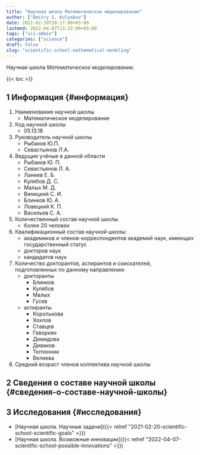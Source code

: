 ```yaml
---
title: "Научная школа Математическое моделирование"
author: ["Dmitry S. Kulyabov"]
date: 2021-02-20T20:17:00+03:00
lastmod: 2022-04-07T13:22:00+03:00
tags: ["sci-admin"]
categories: ["science"]
draft: false
slug: "scientific-school-mathematical-modeling"
---
```


Научная школа _Математическое моделирование_.

<!--more-->

{{< toc >}}


## <span class="section-num">1</span> Информация {#информация}

1.  Наименование научной школы
    -   Математическое моделирование
2.  Код научной школы
    -   05.13.18
3.  Руководитель научной школы
    -   Рыбаков Ю.П.
    -   Севастьянов Л.А.
4.  Ведущие учёные в данной области
    -   Рыбаков Ю. П.
    -   Севастьянов Л. А.
    -   Ланеев Е. Б.
    -   Кулябов Д. С.
    -   Малых М. Д.
    -   Виницкий С. И.
    -   Блинков Ю. А.
    -   Ловецкий К. П.
    -   Васильев С. А.
5.  Количественный состав научной школы
    -   более 20 человек
6.  Квалификационный состав научной школы:
    -   академиков и членов-корреспондентов академий наук, имеющих государственный статус
    -   докторов наук
    -   кандидатов наук
7.  Количество докторантов, аспирантов и соискателей, подготовленных по данному направлению
    -   докторанты
        -   Блинков
        -   Кулябов
        -   Малых
        -   Гусев
    -   аспиранты
        -   Королькова
        -   Хохлов
        -   Ставцев
        -   Геворкян
        -   Демидова
        -   Диваков
        -   Тютюнник
        -   Велиева
8.  Средний возраст членов коллектива научной школы


## <span class="section-num">2</span> Сведения о составе научной школы {#сведения-о-составе-научной-школы}


## <span class="section-num">3</span> Исследования {#исследования}

-   [Научная школа. Научные задачи]({{< relref "2021-02-20-scientific-school-scientific-goals" >}})
-   [Научная школа. Возможные инновации]({{< relref "2022-04-07-scientific-school-possible-innovations" >}})
